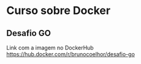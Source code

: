 # Curso sobre Docker

## Desafio GO

Link com a imagem no DockerHub
https://hub.docker.com/r/brunocoelhor/desafio-go
